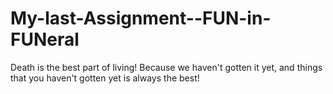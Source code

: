 # My-last-Assignment--FUN-in-FUNeral
Death is the best part of living! Because we haven't gotten it yet, and things that you haven't gotten yet is always the best!
